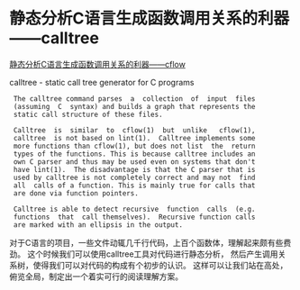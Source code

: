 # 静态分析C语言生成函数调用关系的利器——calltree

[静态分析C语言生成函数调用关系的利器——cflow](https://blog.csdn.net/breaksoftware/article/details/75576878)

calltree -	static call tree generator for C programs

     The calltree command parses  a  collection	 of  input  files
     (assuming	C  syntax) and builds a	graph that represents the
     static call structure of these files.

     Calltree  is  similar  to	cflow(1)  but  unlike	cflow(1),
     calltree  is not based on lint(1).	 Calltree implements some
     more functions than cflow(1), but does not	list  the  return
     types of the functions. This is because calltree includes an
     own C parser and thus may be used even on systems that don't
     have lint(1).  The	disadvantage is	that the C parser that is
     used by calltree is not completely	correct	and may	not  find
     all  calls	of a function. This is mainly true for calls that
     are done via function pointers.

     Calltree is able to detect	recursive  function  calls  (e.g.
     functions	that  call themselves).	 Recursive function calls
     are marked	with an	ellipsis in the	output.

 对于C语言的项目，一些文件动辄几千行代码，上百个函数体，理解起来颇有些费劲。
 这个时候我们可以使用calltree工具对代码进行静态分析，
 然后产生调用关系树，使得我们可以对代码的构成有个初步的认识。
 这样可以让我们站在高处，俯览全局，制定出一个着实可行的阅读理解方案。
